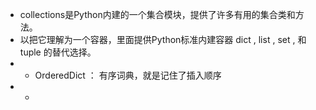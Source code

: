 * collections是Python内建的一个集合模块，提供了许多有用的集合类和方法。
* 以把它理解为一个容器，里面提供Python标准内建容器 dict , list , set , 和 tuple 的替代选择。
* -   OrderedDict ： 有序词典，就是记住了插入顺序
* *